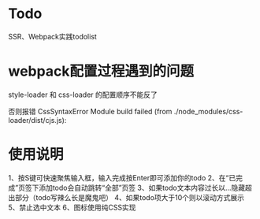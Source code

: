 # Todo
SSR、Webpack实践todolist
# webpack配置过程遇到的问题
style-loader 和 css-loader 的配置顺序不能反了

否则报错
CssSyntaxError 
Module build failed (from ./node_modules/css-loader/dist/cjs.js):
# 使用说明
1、按S键可快速聚焦输入框，输入完成按Enter即可添加你的todo
2、在“已完成”页签下添加todo会自动跳转“全部”页签
3、如果todo文本内容过长以...隐藏超出部分（todo写辣么长是魔鬼吧）
4、如果todo项大于10个则以滚动方式展示
5、禁止选中文本
6、图标使用纯CSS实现